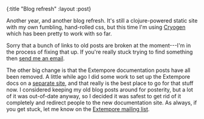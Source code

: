 {:title "Blog refresh"
 :layout :post}

Another year, and another blog refresh. It's still a clojure-powered
static site with my own fumbling, hand-rolled css, but this time I'm
using [Cryogen](http://cryogenweb.org/) which has been pretty to work
with so far.

Sorry that a bunch of links to old posts are broken at the
moment---I'm in the process of fixing that up. If you're really stuck
trying to find something
then [send me an email](mailto:ben.swift@anu.edu.au).

The other big change is that the Extempore documentation posts have
all been removed. A little while ago I did some work to set up the
Extempore docs on
a [separate site](http://digego.github.io/extempore/), and that really
is the best place to go for that stuff now. I considered keeping my
old blog posts around for posterity, but a lot of it was out-of-date
anyway, so I decided it was safest to get rid of it completely and
redirect people to the new documentation site. As always, if you get
stuck, let me know on
the [Extempore mailing list](mailto:extemporelang@googlegroups.com).
